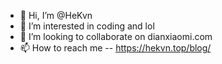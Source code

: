 - 👋 Hi, I’m @HeKvn
- 👀 I’m interested in coding and lol
- 💞️ I’m looking to collaborate on dianxiaomi.com
- 📫 How to reach me -- https://hekvn.top/blog/

<!---
HeKvn/HeKvn is a ✨ special ✨ repository because its `README.md` (this file) appears on your GitHub profile.
You can click the Preview link to take a look at your changes.
--->
